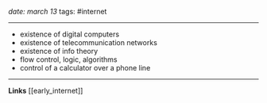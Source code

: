 *date: march 13*
tags: #internet 

---
- existence of digital computers
- existence of telecommunication networks
- existence of info theory
- flow control,  logic, algorithms
- control of a calculator over a phone line

---
**Links**
[[early_internet]]